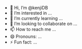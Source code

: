 - 👋 Hi, I’m @kenjiDB
- 👀 I’m interested in ...
- 🌱 I’m currently learning ...
- 💞️ I’m looking to collaborate on ...
- 📫 How to reach me ...
- 😄 Pronouns: ...
- ⚡ Fun fact: ...

<!---
kenjiDB/kenjiDB is a ✨ special ✨ repository because its `README.md` (this file) appears on your GitHub profile.
You can click the Preview link to take a look at your changes.
--->
